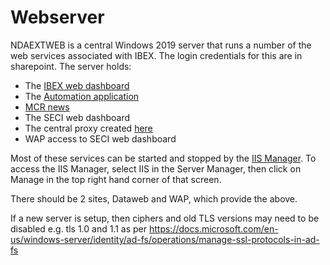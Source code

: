 # Webserver

NDAEXTWEB is a central Windows 2019 server that runs a number of the web services associated with IBEX. The login credentials for this are in sharepoint. The server holds:

* The [IBEX web dashboard](/webdashboard/Web-Dashboard)
* The [Automation application](/processes/git_and_github/Automation-Application)
* [MCR news](https://www.isis.stfc.ac.uk/Pages/MCR-News.aspx)
* The SECI web dashboard
* The central proxy created [here](https://github.com/ISISComputingGroup/IBEX/issues/5112)
* WAP access to SECI web dashboard


Most of these services can be started and stopped by the [IIS Manager](https://www.iis.net/). To access the IIS Manager, select IIS in the Server Manager, then click on Manage in the top right hand corner of that screen. 

There should be 2 sites, Dataweb and WAP, which provide the above.

If a new server is setup, then ciphers and old TLS versions may need to be disabled e.g. tls 1.0 and 1.1 as per https://docs.microsoft.com/en-us/windows-server/identity/ad-fs/operations/manage-ssl-protocols-in-ad-fs

 